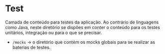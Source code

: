 # Test

Camada de conteúdo para testes da aplicação. Ao contrário de linguagens como Java, neste diretório se dispões em conter o conteúdo para os testes unitários, integração ou para o que se precisar.

- `/mocks` -> o diretório que contém os mocks globais para se realizar as baterias de testes.
